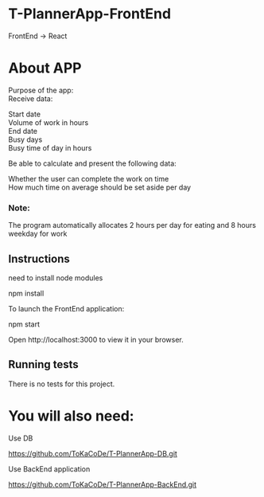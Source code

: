 # T-PlannerApp-FrontEnd

FrontEnd -> React

# About APP

Purpose of the app:\
Receive data:

Start date\
Volume of work in hours\
End date\
Busy days\
Busy time of day in hours

Be able to calculate and present the following data:

Whether the user can complete the work on time\
How much time on average should be set aside per day

### Note:

The program automatically allocates 2 hours per day for eating and 8 hours weekday for work

## Instructions

need to install node modules

npm install

To launch the FrontEnd application:

npm start

Open http://localhost:3000 to view it in your browser.

## Running tests

There is no tests for this project.

# You will also need:

Use DB 

https://github.com/ToKaCoDe/T-PlannerApp-DB.git

Use BackEnd application

https://github.com/ToKaCoDe/T-PlannerApp-BackEnd.git




